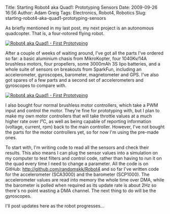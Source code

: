 Title: Starting Robot4 aka Quad1: Prototyping Sensors
Date: 2009-09-26 16:56
Author: Adam Greig
Tags: Electronics, Robot4, Robotics
Slug: starting-robot4-aka-quad1-prototyping-sensors

As briefly mentioned in my last post, my next project is an autonomous
quadcopter. That is, a four-rotored flying robot.

<a href="http://www.flickr.com/photos/randomskk/3946272514/" title="Robot4 aka Quad1 - First Prototyping"><img src="http://farm3.staticflickr.com/2439/3946272514_9be22a9a23_z.jpg" alt="Robot4 aka Quad1 - First Prototyping" /></a>

After a couple of weeks of waiting around, I've got all the parts I've
ordered so far: a basic aluminium chasis from MikroKopter, four
1040Kv/14A brushless motors, four propellers, some 3000mAh 3S lipo
batteries, and a whole suite of sensors on breakouts from SparkFun,
including an accelerometer, gyroscopes, barometer, magnetometer and GPS.
I've also got spares of a few parts and a second set of accelerometers
and gyroscopes to compare with.

<a href="http://www.flickr.com/photos/randomskk/3946282126/" title="Robot4 aka Quad1 - First Prototyping"><img src="http://farm4.staticflickr.com/3487/3946282126_0b8e46bb4a_z.jpg" alt="Robot4 aka Quad1 - First Prototyping" /></a>

I also bought four normal brushless motor controllers, which take a PWM
input and control the motor. They're fine for prototyping with, but I
plan to make my own motor controllers that will take throttle values at
a much higher rate over I²C, as well as being capable of reporting
information (voltage, current, rpm) back to the main controller.
However, I've not bought the parts for the motor controllers yet, so for
now I'm using the pre-made ones.

To start with, I'm writing code to read all the sensors and check their
results. This also means I can plug the sensor values into a simulation
on my computer to test filters and control code, rather than having to
run it on the quad every time I need to change a parameter. All the code
is on GitHub: http://github.com/randomskk/Robot4 and so far I've written
code for the accelerometer (SCA3000) and the barometer (SCP1000). The
accelerometer values are read into memory the whole time over DMA, while
the barometer is polled when required as its update rate is about 2Hz so
there's no point wasting a DMA channel. The next thing to do will be the
gyroscopes.

I'll post updates here as the robot progresses...
